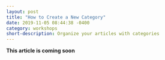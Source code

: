 ```yaml
---
layout: post
title: "How to Create a New Category"
date: 2019-11-05 08:44:38 -0400
category: workshops
short-description: Organize your articles with categories
---
```


**This article is coming soon**
